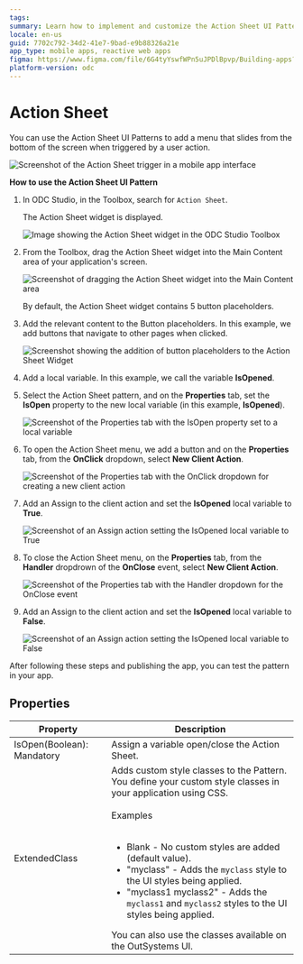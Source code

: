 ```yaml
---
tags:  
summary: Learn how to implement and customize the Action Sheet UI Pattern in OutSystems Developer Cloud (ODC) to enhance mobile app interfaces.
locale: en-us
guid: 7702c792-34d2-41e7-9bad-e9b88326a21e
app_type: mobile apps, reactive web apps
figma: https://www.figma.com/file/6G4tyYswfWPn5uJPDlBpvp/Building-apps?type=design&node-id=3203%3A12251&t=ZwHw8hXeFhwYsO5V-1
platform-version: odc
---
```


# Action Sheet

You can use the Action Sheet UI Patterns to add a menu that slides from the bottom of the screen when triggered by a user action.

![Screenshot of the Action Sheet trigger in a mobile app interface](images/actionsheet-1-ss.png "Action Sheet Trigger")

**How to use the Action Sheet UI Pattern**

1. In ODC Studio, in the Toolbox, search for `Action Sheet`.

    The Action Sheet widget is displayed.

    ![Image showing the Action Sheet widget in the ODC Studio Toolbox](images/actionsheet-2-ss.png "Action Sheet Widget in Toolbox")

1. From the Toolbox, drag the Action Sheet widget into the Main Content area of your application's screen.

    ![Screenshot of dragging the Action Sheet widget into the Main Content area](images/actionsheet-3-ss.png "Placing Action Sheet Widget")

    By default, the Action Sheet widget contains 5 button placeholders. 

1. Add the relevant content to the Button placeholders. In this example, we add buttons that navigate to other pages when clicked. 

    ![Screenshot showing the addition of button placeholders to the Action Sheet Widget](images/actionsheet-5-ss.png "Adding Buttons to Action Sheet Widget")

1. Add a local variable. In this example, we call the variable **IsOpened**. 

1. Select the Action Sheet pattern, and on the **Properties** tab, set the **IsOpen** property to the new local variable (in this example, **IsOpened**).

    ![Screenshot of the Properties tab with the IsOpen property set to a local variable](images/actionsheet-4-ss.png "Setting IsOpen Property")

1. To open the Action Sheet menu, we add a button and on the **Properties** tab, from the **OnClick** dropdown, select **New Client Action**.

    ![Screenshot of the Properties tab with the OnClick dropdown for creating a new client action](images/actionsheet-6-ss.png "Creating OnClick Event")

1. Add an Assign to the client action and set the **IsOpened** local variable to **True**. 

    ![Screenshot of an Assign action setting the IsOpened local variable to True](images/actionsheet-7-ss.png "Assigning IsOpened to True")

1. To close the Action Sheet menu, on the **Properties** tab, from the **Handler** dropdrown of the **OnClose** event, select **New Client Action**.
    
    ![Screenshot of the Properties tab with the Handler dropdown for the OnClose event](images/actionsheet-8-ss.png "Setting OnClose Handler")

1. Add an Assign to the client action and set the **IsOpened** local variable to **False**. 

    ![Screenshot of an Assign action setting the IsOpened local variable to False](images/actionsheet-9-ss.png "Assigning IsOpened to False")

After following these steps and publishing the app, you can test the pattern in your app. 
       
## Properties

| Property                   | Description                                                                                                                                                                                                                                                                                                                                                                                                                                                                                                                                                                                                                       |
|----------------------------|-----------------------------------------------------------------------------------------------------------------------------------------------------------------------------------------------------------------------------------------------------------------------------------------------------------------------------------------------------------------------------------------------------------------------------------------------------------------------------------------------------------------------------------------------------------------------------------------------------------------------------------|
| IsOpen(Boolean): Mandatory | Assign a variable open/close the Action Sheet.                                                                                                                                                                                                                                                                                                                                                                                                                                                                                                                                                                                    |
| ExtendedClass              | Adds custom style classes to the Pattern. You define your custom style classes in your application using CSS.<br/><br/>Examples<br/><br/><ul><li>Blank - No custom styles are added (default value).</li><li>"myclass" - Adds the ``myclass`` style to the UI styles being applied.</li><li>"myclass1 myclass2" - Adds the ``myclass1`` and ``myclass2`` styles to the UI styles being applied.</li></ul>You can also use the classes available on the OutSystems UI. |
